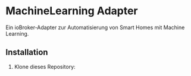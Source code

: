 # MachineLearning Adapter

Ein ioBroker-Adapter zur Automatisierung von Smart Homes mit Machine Learning.

## Installation

1. Klone dieses Repository:
